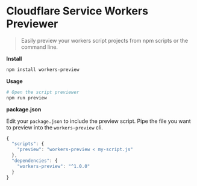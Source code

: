 # Cloudflare Service Workers Previewer

> Easily preview your workers script projects from npm scripts or the command line.

**Install**

```bash
npm install workers-preview
```

**Usage**

```bash
# Open the script previewer
npm run preview
```

**package.json**

Edit your `package.json` to include the preview script. Pipe the file you want to preview into the `workers-preview` cli.

```javascript
{
  "scripts": {
    "preview": "workers-preview < my-script.js"
  },
  "dependencies": {
    "workers-preview": "^1.0.0"
  }
}
```
